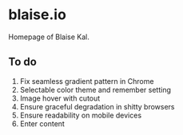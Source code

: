 # blaise.io

Homepage of Blaise Kal.

## To do

1. Fix seamless gradient pattern in Chrome
1. Selectable color theme and remember setting
1. Image hover with cutout
1. Ensure graceful degradation in shitty browsers
1. Ensure readability on mobile devices
1. Enter content